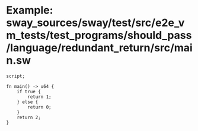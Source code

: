 # Example: sway_sources/sway/test/src/e2e_vm_tests/test_programs/should_pass/language/redundant_return/src/main.sw

```sway
script;

fn main() -> u64 {
    if true {
        return 1;
    } else {
        return 0;
    }
    return 2;
}

```
